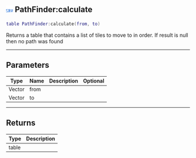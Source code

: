 ## ![server](.gitbook/assets/server.png) PathFinder:calculate


```lua
table PathFinder:calculate(from, to)
```

Returns a table<Vector> that contains a list of tiles to move to in order. If result is null then no path was found


------
## Parameters

| Type   | Name | Description              | Optional |
| ------ | ---- | ------------------------ | -------: |
| Vector | from |  |  |
| Vector | to |  |  |

------
## Returns

| Type | Description |
| ---- | ----------: |
| table |  |

